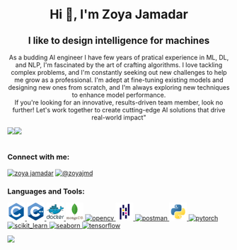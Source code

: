 <h1 align="center">Hi 👋, I'm Zoya Jamadar</h1>
<h2 align="center">I like to design intelligence for machines</h2>

<p align="center">As a budding AI engineer I have few years of pratical experience in ML, DL, and NLP, I'm fascinated by the art of crafting algorithms. I love tackling complex problems, and I'm constantly seeking out new challenges to help me grow as a professional. I'm adept at fine-tuning existing models and designing new ones from scratch, and I'm always exploring new techniques to enhance model performance.<br>If you're looking for an innovative, results-driven team member, look no further! Let's work together to create cutting-edge AI solutions that drive real-world impact" </p>

<div style="display: flex; flex-direction: row;" align="center">
 <img class="img" align ="center" src="https://github-readme-streak-stats.herokuapp.com/?user=gigDevelopment10&theme=city_light&hide_border=false" />
  <br>
  <br>
 <img class="img" align ="center" src="https://github-readme-stats.vercel.app/api?username=gigDevelopment10&theme=city_light&hide_border=false&include_all_commits=true&count_private=true" />
</div>

<h3 align="left">Connect with me:</h3>
<p align="left">
<a href="https://linkedin.com/in/zoya jamadar" target="blank"><img align="center" src="https://raw.githubusercontent.com/rahuldkjain/github-profile-readme-generator/master/src/images/icons/Social/linked-in-alt.svg" alt="zoya jamadar" height="30" width="40" /></a>
<a href="https://hashnode.com/@zoyajmd" target="blank"><img align="center" src="https://raw.githubusercontent.com/rahuldkjain/github-profile-readme-generator/master/src/images/icons/Social/hashnode.svg" alt="@zoyajmd" height="30" width="40" /></a>
</p>

<h3 align="left">Languages and Tools:</h3>
<p align="left"> <a href="https://www.cprogramming.com/" target="_blank" rel="noreferrer"> <img src="https://raw.githubusercontent.com/devicons/devicon/master/icons/c/c-original.svg" alt="c" width="40" height="40"/> </a> <a href="https://www.w3schools.com/cpp/" target="_blank" rel="noreferrer"> <img src="https://raw.githubusercontent.com/devicons/devicon/master/icons/cplusplus/cplusplus-original.svg" alt="cplusplus" width="40" height="40"/> </a> <a href="https://www.docker.com/" target="_blank" rel="noreferrer"> <img src="https://raw.githubusercontent.com/devicons/devicon/master/icons/docker/docker-original-wordmark.svg" alt="docker" width="40" height="40"/> </a> <a href="https://www.mongodb.com/" target="_blank" rel="noreferrer"> <img src="https://raw.githubusercontent.com/devicons/devicon/master/icons/mongodb/mongodb-original-wordmark.svg" alt="mongodb" width="40" height="40"/> </a> <a href="https://opencv.org/" target="_blank" rel="noreferrer"> <img src="https://www.vectorlogo.zone/logos/opencv/opencv-icon.svg" alt="opencv" width="40" height="40"/> </a> <a href="https://pandas.pydata.org/" target="_blank" rel="noreferrer"> <img src="https://raw.githubusercontent.com/devicons/devicon/2ae2a900d2f041da66e950e4d48052658d850630/icons/pandas/pandas-original.svg" alt="pandas" width="40" height="40"/> </a> <a href="https://postman.com" target="_blank" rel="noreferrer"> <img src="https://www.vectorlogo.zone/logos/getpostman/getpostman-icon.svg" alt="postman" width="40" height="40"/> </a> <a href="https://www.python.org" target="_blank" rel="noreferrer"> <img src="https://raw.githubusercontent.com/devicons/devicon/master/icons/python/python-original.svg" alt="python" width="40" height="40"/> </a> <a href="https://pytorch.org/" target="_blank" rel="noreferrer"> <img src="https://www.vectorlogo.zone/logos/pytorch/pytorch-icon.svg" alt="pytorch" width="40" height="40"/> </a> <a href="https://scikit-learn.org/" target="_blank" rel="noreferrer"> <img src="https://upload.wikimedia.org/wikipedia/commons/0/05/Scikit_learn_logo_small.svg" alt="scikit_learn" width="40" height="40"/> </a> <a href="https://seaborn.pydata.org/" target="_blank" rel="noreferrer"> <img src="https://seaborn.pydata.org/_images/logo-mark-lightbg.svg" alt="seaborn" width="40" height="40"/> </a> <a href="https://www.tensorflow.org" target="_blank" rel="noreferrer"> <img src="https://www.vectorlogo.zone/logos/tensorflow/tensorflow-icon.svg" alt="tensorflow" width="40" height="40"/> </a> </p>



    
[![](https://visitcount.itsvg.in/api?id=gigDevelopment10&icon=0&color=5)](https://visitcount.itsvg.in)

